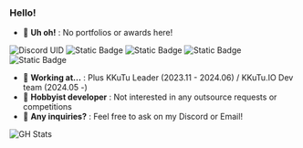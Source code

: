 ### Hello!
- 🙏 **Uh oh!** : No portfolios or awards here!

![Discord UID](https://img.shields.io/badge/utukkae-5865F2?logo=discord&logoColor=white)
![Static Badge](https://img.shields.io/badge/PHP-777BB3?logo=php&logoColor=white)
![Static Badge](https://img.shields.io/badge/Python-000000?logo=python&logoColor=color)
![Static Badge](https://img.shields.io/badge/Node.js-3c873a?logo=node&logoColor=color)
![Static Badge](https://img.shields.io/badge/Figma-FFFFFF?logo=figma&logoColor=color)

- 🔭 **Working at...** : Plus KKuTu Leader (2023.11 - 2024.06) / KKuTu.IO Dev team (2024.05 -)
- 🌱 **Hobbyist developer** : Not interested in any outsource requests or competitions
- 🤔 **Any inquiries?** : Feel free to ask on my Discord or Email!

![GH Stats](https://github-readme-stats.vercel.app/api?username=d0ul&theme=dracula)
